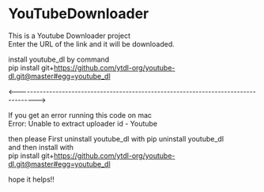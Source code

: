 # YouTubeDownloader

This is a Youtube Downloader project  
Enter the URL of the link and it will be downloaded.  

install youtube_dl by command  
pip install git+https://github.com/ytdl-org/youtube-dl.git@master#egg=youtube_dl   

<------------------------------------------------------------------------------------>

If you get an error running this code on mac  
Error: Unable to extract uploader id - Youtube  

then please First uninstall youtube_dl with pip uninstall youtube_dl  
and then install with  
pip install git+https://github.com/ytdl-org/youtube-dl.git@master#egg=youtube_dl  

hope it helps!!  
